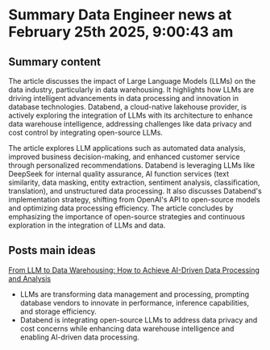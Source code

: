 # Summary Data Engineer news at February 25th 2025, 9:00:43 am
## Summary content

The article discusses the impact of Large Language Models (LLMs) on the data industry, particularly in data warehousing. It highlights how LLMs are driving intelligent advancements in data processing and innovation in database technologies. Databend, a cloud-native lakehouse provider, is actively exploring the integration of LLMs with its architecture to enhance data warehouse intelligence, addressing challenges like data privacy and cost control by integrating open-source LLMs.

The article explores LLM applications such as automated data analysis, improved business decision-making, and enhanced customer service through personalized recommendations. Databend is leveraging LLMs like DeepSeek for internal quality assurance, AI function services (text similarity, data masking, entity extraction, sentiment analysis, classification, translation), and unstructured data processing. It also discusses Databend's implementation strategy, shifting from OpenAI's API to open-source models and optimizing data processing efficiency. The article concludes by emphasizing the importance of open-source strategies and continuous exploration in the integration of LLMs and data.

## Posts main ideas
[From LLM to Data Warehousing: How to Achieve AI-Driven Data Processing and Analysis](https://dev.to/ksanaka/from-llm-to-data-warehousing-how-to-achieve-ai-driven-data-processing-and-analysis-1ddc)
*   LLMs are transforming data management and processing, prompting database vendors to innovate in performance, inference capabilities, and storage efficiency.
*   Databend is integrating open-source LLMs to address data privacy and cost concerns while enhancing data warehouse intelligence and enabling AI-driven data processing.
